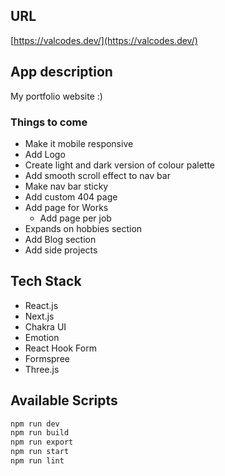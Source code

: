 ## URL

[https://valcodes.dev/](https://valcodes.dev/)

## App description

My portfolio website :)

### Things to come

- Make it mobile responsive
- Add Logo
- Create light and dark version of colour palette
- Add smooth scroll effect to nav bar
- Make nav bar sticky
- Add custom 404 page
- Add page for Works
  - Add page per job
- Expands on hobbies section
- Add Blog section
- Add side projects

## Tech Stack

- React.js
- Next.js
- Chakra UI
- Emotion
- React Hook Form
- Formspree
- Three.js

## Available Scripts

```bash
npm run dev
npm run build
npm run export
npm run start
npm run lint
```
